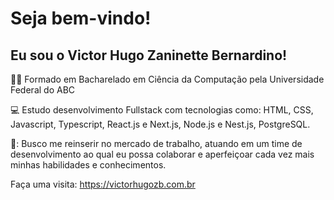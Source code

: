 # Seja bem-vindo!

## Eu sou o Victor Hugo Zaninette Bernardino!

:man_student: Formado em Bacharelado em Ciência da Computação pela Universidade Federal do ABC

:computer: Estudo desenvolvimento Fullstack com tecnologias como: HTML, CSS, Javascript, Typescript, React.js e Next.js, Node.js e Nest.js, PostgreSQL.

🎯: Busco me reinserir no mercado de trabalho, atuando em um time de desenvolvimento ao qual eu possa colaborar e aperfeiçoar cada vez mais minhas habilidades e conhecimentos.
 
Faça uma visita: https://victorhugozb.com.br
